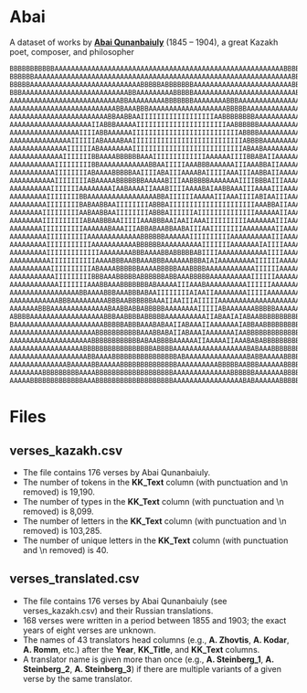 # Abai
A dataset of works by **[Abai Qunanbaiuly](https://en.wikipedia.org/wiki/Abai_Qunanbaiuly)** (1845 – 1904), a great Kazakh poet, composer, and philosopher
```
BBBBBBBBBBBAAAAAAAAAAAAAAAAAAAAAAAAAAAAAAAAAAAAAAAAAAAAAAAAAAAAAAAABBBBBBBBBBBBB
BBBBBBAAAAAAAAAAAAAAAAAAAAAAAAAAAAAAAAAAAAAAAAAAAAAAAAAAAAAAAAAAAAAAABBBBBBBBBBB
BBBBBAAAAAAAAAAAAAAAAAAAAAAAAAAABBBBBABBBBBBBAAAAAAAAAAAAAAAAAAAAAAAABBBBBBBBBBB
BBBAAAAAAAAAAAAAAAAAAAAAAAAAABBAAAAAAAAABBBBBAAAAAAAAAAAAAAAAAAAAAAAAABBBBBBBBBB
AAAAAAAAAAAAAAAAAAAAAAAAAAABBAAAAAAAAABBBBBBBAAAAAAAABBBAAAAAAAAAAAAAAAABBBBBBBB
AAAAAAAAAAAAAAAAAAAAAAAAAABBAAABBBAAAAAAAAAAAAAAAAAAABBBBBAAAAAAAAAAAAAAAABBBBBB
AAAAAAAAAAAAAAAAAAAAAAAABBAABBAAIIIIIIIIIIIIIIIIIIAABBBBBBBBAAAAAAAAAAAAAAAABBBB
AAAAAAAAAAAAAAAAAAAAIIABBBAAAAAIIIIIIIIIIIIIIIIIIIIIIAABBBBBBAAAAAAAAAAAAAAAABBB
AAAAAAAAAAAAAAAAAIIIIABBAAAAAAIIIIIIIIIIIIIIIIIIIIIIIIIIABBBBAAAAAAAAAAAAAAAAABB
AAAAAAAAAAAAAAAIIIIIIABAAAABAAIIIIIIIIIIIIIIIIIIIIIIIIIIIABBBBAAAAAAAAAAAAAAAAAB
AAAAAAAAAAAAAAIIIIIIABAAAAAAAAIIIIIIIIIIIIIIIIIIIIIIIIIIIABAABAAAAAAAAAAAAAAAAAA
AAAAAAAAAAAAAIIIIIIIBBAAAABBBBBBAAAIIIIIIIIIIIIIAAAAAAIIIIBBABAIIAAAAAAAAAAAAAAA
AAAAAAAAAAAIIIIIIIIIBBAAAAAAAAAAAABBAAIIIIIAAABBBAAAAAAIIIAAABBAIIAAAAAAAAAAAAAA
AAAAAAAAAAAIIIIIIIIABAAAABBBBBAAIIIIABAIIIAAAABAIIIIIAAAIIIAABBAIIAAAAAAAAAAAAAA
AAAAAAAAAAAIIIIIIIIABAAAAABBBBBBBAAAAABIIIAABBBBBAAAAAAAIIIIBBBAIIIAAAAAAAAAAAAA
AAAAAAAAAAIIIIIIIAAAAAAAAIAABAAAAIIAAABIIIIAAAABAIAABBAAAIIIAAAAIIIAAAAAAAAAAAAA
AAAAAAAAAIIIIIIIIBBAAAAAAAAAAAAAAAAABBAIIIIIIAAAAAIIIAAAIIIIABIAAIIIAAAAAAAAAAAA
AAAAAAAAAIIIIIIIIBABAABBAAIIIIIIIIABBBAIIIIIIIIIIIIIIIIIIIIIAAABBAIIAAAAAAAAAAAA
AAAAAAAAIIIIIIIIIAABAABBAAIIIIIIIIABBBAIIIIIIAIIIIIIIIIIIIIIAAAAAAIIAAAAAAAAAAAA
AAAAAAAAIIIIIIIIIIABAABBBAAIIIIIAAABBBAAIAAIIAAAIIIIIIIIIIAAAAAAAIIIAAAAAAAAAAAA
AAAAAAAAIIIIIIIIIIAAAAAABAAAIIIABBABAABBAABAIIIAAIIIIIIIIAAAAAAAAIIAAAAAAAAAAAAA
AAAAAAAAAIIIIIIIIIIAAAAAAAAAAAAABBBBBBAAAAAAIIIIIIIIIIAAAAAAAAAAIIIAAAAAAAAAAAAA
AAAAAAAAAIIIIIIIIIIIAAAAAAAAAAABBBBBBAAAAAAAAAAIIIIIIIAAAAAAAIAIIIIAAAAAAAAAAAAA
AAAAAAAAAIIIIIIIIIIIIIAAAAAAAABBBAAAABBABBBBBABIIIIAAAAAAAAAAAAIIIIAAAAAAAAAAAAA
AAAAAAAAAAIIIIIIIIIIIAAAABBBAABBAAABBBAAAAAABBBAIAIAAAAAAAAAIIIIIIAAAAAAAAAAAAAA
AAAAAAAAAAIIIIIIIIIIABAAAABBBBBBAAAABBBBBAAABBBBAAAAAAAAAAAAIIIIIIAAAAAAAAAAAAAA
AAAAAAAAAAAIIIIIIIIIBBBAAABBBBBABBBBBBABBAAABBBBBAAAAAAAAAAIIIIIIAAAAAAAAAAAAAAA
AAAAAAAAAAAAIIIIIIIAAABBAAABBBBBBBABAAAAAIIIAAABAAAAAAAAAAIIIIIIAAAAAAAAAAAAAAAA
AAAAAAAAAAAAAAAAABBAAAABBBAAABBBABAAIIIIIIIIAIAAIIAAAAAAAAIIIIIAAAAAAAAAAAAAAAAB
AAAAAAAAAAAABBBAAAAAAAAABBBAABBBBBBAAAIIAAIIIAIIIIIAAAAAAAAAAAAAAAAAAAAAAAAAAAAB
AAAAAAABBBAAAAAAAAAAAAAABAABBABBABBBBBAAAAAAAAIIIIIABAAAAAAABBBBBAAAAAAAAAAAAABB
ABBBBAAAAAAAAAAAAAAAAAABBBAABBBBABBBBBAAAAAAAAAAIIABAAIAIABAABBBBBBBBBBBBBAAABBB
BAAAAAAAAAAAAAAAAAAAAAABBBBBABBBAAABABAAIIABAAAIIAAAAAAAIABBAABBBBBBBBBBBBBBBBBB
AAAAAAAAAAAAAAAAAAAAABBBBBBBBBBBAAABBABAIIABAAAIAAAAAAAIAABBBBBBBBBBBBBBBBBBBBBB
AAAAAAAAAAAAAAAAAAAABBBBBBBBBBBBABAABBBBAAAAAAIIAAAAAIIAAABABABBBBBBBBBBBBBBBBBB
AAAAAAAAAAAAAAAAAABBBBBBBBBBBBBBBBBABBBBAAAAAAAAAAAAAAAAAABABAAABBBBBBBBBBBBBBBB
AAAAAAAAAAAAAAAAAAABBAAAABBBBBBBBBBBBBBBBABAAAAAAAAAAAAAAABABBAAAAABBBBBBBBBBBBB
AAAAAAAAAAAAAABAAAAABBAAAAABBBBBBBBBBBBBBAAAAAAAAAABBBBBAABBBAAAAAABBBBBBBBBBBBB
AAAAAAAABBBBBBBBBAAAABBBBBBBBBBBBBBBBBBBAAAAAAAAAAAAAABBBBBBAAAAAAABBBBBBBBBBBBB
AAAAABBBBBBBBBBBBBAAABBBBBBBBBBBBBBBBBBBAAAAAAAAAAAAAAAAABABAAAAAABBBBBBBBBBBBBB
```
# Files

 ## verses_kazakh.csv
 - The file contains 176 verses by Abai Qunanbaiuly.
 - The number of tokens in the **KK_Text** column (with punctuation and \n removed) is 19,190.
 - The number of types in the **KK_Text** column (with punctuation and \n removed) is 8,099.
 - The number of letters in the **KK_Text** column (with punctuation and \n removed) is 103,285.
 - The number of unique letters in the **KK_Text** column (with punctuation and \n removed) is 40.
 
 
 
  ## verses_translated.csv
 - The file contains 176 verses by Abai Qunanbaiuly (see verses_kazakh.csv) and their Russian translations.
 - 168 verses were written in a period between 1855 and 1903; the exact years of eight verses are unknown.
 - The names of 43 translators head columns (e.g., **A. Zhovtis**,	**A. Kodar**,	**A. Romm**, etc.) after the **Year**, **KK_Title**, and **KK_Text** columns.
 - A translator name is given more than once (e.g., **A. Steinberg_1**,	**A. Steinberg_2**,	**A. Steinberg_3**) if there are multiple variants of a given verse by the same translator.
